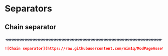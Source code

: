 # Separators

## Chain separator

![Chain separator](https://raw.githubusercontent.com/mim1q/ModPageAssets/main/separators/chain.png)

```markdown
![Chain separator](https://raw.githubusercontent.com/mim1q/ModPageAssets/main/separators/chain.png)
```
